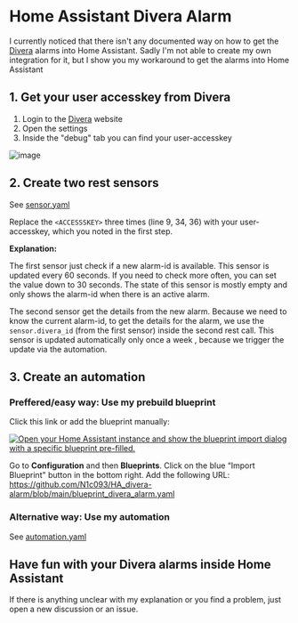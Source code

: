 # Home Assistant Divera Alarm

I currently noticed that there isn't any documented way on how to get the [Divera](https://www.divera247.com/) alarms into Home Assistant. Sadly I'm not able to create my own integration for it, but I show you my workaround to get the alarms into Home Assistant


## 1. Get your user accesskey from Divera
1. Login to the [Divera](https://www.divera247.com/) website
2. Open the settings
3. Inside the "debug" tab you can find your user-accesskey

![image](https://user-images.githubusercontent.com/59510296/138457798-ff1e89a6-ef7b-4f7c-ab14-0422969d16c5.png)

## 2. Create two rest sensors
See [sensor.yaml](sensor.yaml)

Replace the `<ACCESSSKEY>` three times (line 9, 34, 36) with your user-accesskey, which you noted in the first step. 

**Explanation:**

The first sensor just check if a new alarm-id is available. This sensor is updated every 60 seconds. If you need to check more often, you can set the value down to 30 seconds.
The state of this sensor is mostly empty and only shows the alarm-id when there is an active alarm.

The second sensor get the details from the new alarm. Because we need to know the current alarm-id, to get the details for the  alarm, we use the `sensor.divera_id` (from the first sensor) inside the second rest call.
This sensor is updated automatically only once a week , because we trigger the update via the automation. 

## 3. Create an automation

### Preffered/easy way: Use my prebuild blueprint


Click this link or add the blueprint manually:

<a href="https://my.home-assistant.io/redirect/blueprint_import/?blueprint_url=https%3A%2F%2Fgithub.com%2FN1c093%2FHA_divera-alarm%2Fblob%2Fmain%2Fblueprint_divera_alarm.yaml" target="_blank"><img src="https://my.home-assistant.io/badges/blueprint_import.svg" alt="Open your Home Assistant instance and show the blueprint import dialog with a specific blueprint pre-filled." /></a>



Go to **Configuration** and then **Blueprints**. Click on the blue “Import Blueprint" button in the bottom right.
Add the following URL: https://github.com/N1c093/HA_divera-alarm/blob/main/blueprint_divera_alarm.yaml

### Alternative way: Use my automation

See [automation.yaml](automation.yaml)


## Have fun with your Divera alarms inside Home Assistant
If there is anything unclear with my explanation or you find a problem, just open a new discussion or an issue.
